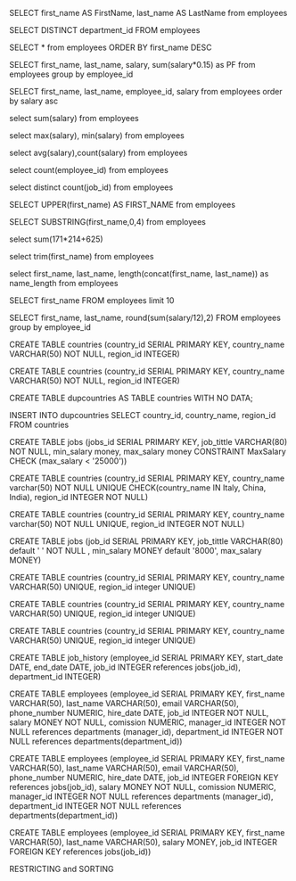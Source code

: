 SELECT first_name AS FirstName, last_name AS LastName from employees

SELECT DISTINCT department_id FROM employees

SELECT * from employees ORDER BY first_name DESC

SELECT first_name, last_name, salary, sum(salary*0.15) as PF from employees group by employee_id

SELECT first_name, last_name, employee_id, salary from employees order by salary asc

select sum(salary) from employees

select max(salary), min(salary) from employees

select avg(salary),count(salary) from employees

select count(employee_id) from employees

select distinct count(job_id) from employees
<!-- I DONT UNDERSTAND THIS QUESTION, WHAT DOES DESIGNATIONS MEAN? -->

SELECT UPPER(first_name) AS FIRST_NAME from employees

SELECT SUBSTRING(first_name,0,4)  from employees

select sum(171*214+625)

select trim(first_name) from employees

select first_name, last_name, length(concat(first_name, last_name)) as name_length from employees

SELECT first_name FROM employees limit 10

SELECT first_name, last_name, round(sum(salary/12),2) FROM employees group by employee_id

CREATE TABLE countries (country_id SERIAL PRIMARY KEY,
country_name VARCHAR(50) NOT NULL, region_id INTEGER)

CREATE TABLE countries (country_id SERIAL PRIMARY KEY,
country_name VARCHAR(50) NOT NULL, region_id INTEGER)

CREATE TABLE dupcountries
AS TABLE countries
WITH NO DATA;

INSERT INTO dupcountries
SELECT country_id, country_name, region_id
FROM countries

<!-- CONTINUE FROM CREATE TABLES 6. -->

CREATE TABLE jobs (jobs_id SERIAL PRIMARY KEY,
				   job_tittle VARCHAR(80) NOT NULL,
				   min_salary money,
				   max_salary money CONSTRAINT MaxSalary CHECK (max_salary < '25000'))

CREATE TABLE countries (country_id SERIAL PRIMARY KEY,
						country_name varchar(50) NOT NULL UNIQUE CHECK(country_name IN Italy, China, India),
						region_id INTEGER NOT NULL)
						

CREATE TABLE countries (country_id SERIAL PRIMARY KEY,
						country_name varchar(50) NOT NULL UNIQUE,
						region_id INTEGER NOT NULL)

CREATE TABLE jobs (job_id SERIAL PRIMARY KEY,
                   job_tittle VARCHAR(80) default ' ' NOT NULL ,
                   min_salary MONEY default '8000',
                   max_salary MONEY)

CREATE TABLE countries (country_id SERIAL PRIMARY KEY,
                        country_name VARCHAR(50) UNIQUE,
                        region_id integer UNIQUE)
						
						

CREATE TABLE countries (country_id SERIAL PRIMARY KEY,
                        country_name VARCHAR(50) UNIQUE,
                        region_id integer UNIQUE)


CREATE TABLE countries (country_id SERIAL PRIMARY KEY,
                        country_name VARCHAR(50) UNIQUE,
                        region_id integer UNIQUE)

CREATE TABLE job_history (employee_id SERIAL PRIMARY KEY,
                          start_date  DATE,
                          end_date DATE,
                          job_id INTEGER references jobs(job_id),
                          department_id INTEGER)

CREATE TABLE employees (employee_id SERIAL PRIMARY KEY,
                        first_name VARCHAR(50),
                        last_name VARCHAR(50),
                        email VARCHAR(50),
                        phone_number NUMERIC,
                        hire_date DATE,
                        job_id INTEGER NOT NULL,
                        salary MONEY NOT NULL,
                        comission NUMERIC,
                        manager_id INTEGER NOT NULL references departments (manager_id),
                        department_id INTEGER NOT NULL references departments(department_id))

CREATE TABLE employees (employee_id SERIAL PRIMARY KEY,
                        first_name VARCHAR(50),
                        last_name VARCHAR(50),
                        email VARCHAR(50),
                        phone_number NUMERIC,
                        hire_date DATE,
                        job_id INTEGER FOREIGN KEY  references jobs(job_id),
                        salary MONEY NOT NULL,
                        comission NUMERIC,
                        manager_id INTEGER NOT NULL references departments (manager_id),
                        department_id INTEGER NOT NULL references departments(department_id))

CREATE TABLE employees (employee_id SERIAL PRIMARY KEY,
                        first_name VARCHAR(50),
                        last_name VARCHAR(50),
                        salary MONEY,
                        job_id INTEGER FOREIGN KEY  references jobs(job_id))

<!-- whats up with these instructions? so confusing.. -->

RESTRICTING and SORTING


                       





